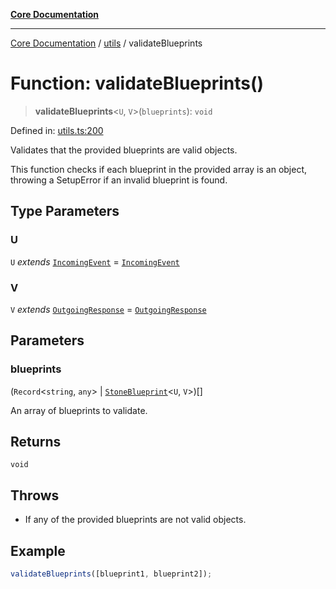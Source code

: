 [**Core Documentation**](../../README.md)

***

[Core Documentation](../../README.md) / [utils](../README.md) / validateBlueprints

# Function: validateBlueprints()

> **validateBlueprints**\<`U`, `V`\>(`blueprints`): `void`

Defined in: [utils.ts:200](https://github.com/stonemjs/core/blob/85781fe5b87769612839dd6b850ba45186d357fa/src/utils.ts#L200)

Validates that the provided blueprints are valid objects.

This function checks if each blueprint in the provided array is an object,
throwing a SetupError if an invalid blueprint is found.

## Type Parameters

### U

`U` *extends* [`IncomingEvent`](../../events/IncomingEvent/classes/IncomingEvent.md) = [`IncomingEvent`](../../events/IncomingEvent/classes/IncomingEvent.md)

### V

`V` *extends* [`OutgoingResponse`](../../events/OutgoingResponse/classes/OutgoingResponse.md) = [`OutgoingResponse`](../../events/OutgoingResponse/classes/OutgoingResponse.md)

## Parameters

### blueprints

(`Record`\<`string`, `any`\> \| [`StoneBlueprint`](../../options/StoneBlueprint/interfaces/StoneBlueprint.md)\<`U`, `V`\>)[]

An array of blueprints to validate.

## Returns

`void`

## Throws

- If any of the provided blueprints are not valid objects.

## Example

```typescript
validateBlueprints([blueprint1, blueprint2]);
```
